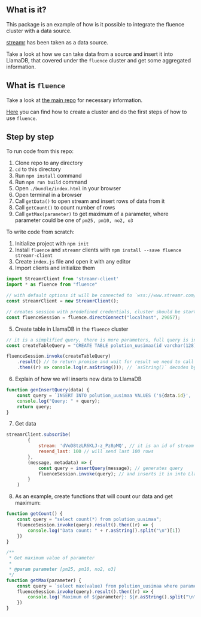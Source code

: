 ## What is it?

This package is an example of how is it possible to integrate the fluence cluster with a data source.

[streamr](https://www.streamr.com/) has been taken as a data source.

Take a look at how we can take data from a source and insert it into LlamaDB, that covered under the `fluence` cluster and get some aggregated information.

## What is `fluence`

Take a look at [the main repo](https://github.com/fluencelabs/fluence) for necessary information.

[Here](https://github.com/fluencelabs/workshop-2018-oct) you can find how to create a cluster and do the first steps of how to use `fluence`.  

## Step by step

To run code from this repo:
1. Clone repo to any directory
2. `cd` to this directory
3. Run `npm install` command
4. Run `npm run build` command
5. Open `./bundle/index.html` in your browser
6. Open terminal in a browser
7. Call `getData()` to open stream and insert rows of data from it
8. Call `getCount()` to count number of rows
9. Call `getMax(parameter)` to get maximum of a parameter, where parameter could be one of `pm25, pm10, no2, o3`

To write code from scratch: 

1. Initialize project with `npm init`
2. Install `fluence` and `streamr` clients with `npm install --save fluence streamr-client`
3. Create `index.js` file and open it with any editor
4. Import clients and initialize them
```javascript
import StreamrClient from 'streamr-client'
import * as fluence from "fluence"

// with default options it will be connected to `wss://www.streamr.com/api/v1/ws`
const streamrClient = new StreamrClient();

// creates session with predefined credentials, cluster should be started already
const fluenceSession = fluence.directConnect("localhost", 29057);
```
5. Create table in LlamaDB in the `fluence` cluster
```javascript
// it is a simplified query, there is more parameters, full query is in the repo
const createTableQuery = "CREATE TABLE polution_uusimaa(id varchar(128), location varchar(128), parameter varchar(128), value double, unit varchar(128))";

fluenceSession.invoke(createTableQuery)
    .result() // to return promise and wait for result we need to call `result()` function
    .then((r) => console.log(r.asString())); // `asString()` decodes bytes format to string
```
6. Explain of how we will inserts new data to LlamaDB
```javascript
function genInsertQuery(data) {
    const query = `INSERT INTO polution_uusimaa VALUES ('${data.id}', '${data.location}', '${data.parameter}', ${data.value}, '${JSON.stringify(data.unit)}')`;
    console.log("Query: " + query);
    return query;
}
```
7. Get data
```javascript
streamrClient.subscribe(
        {
            stream: 'dVoD8tzLR6KLJ-z_Pz8pMQ', // it is an id of stream of pollution data in Uusimaa, Finland
            resend_last: 100 // will send last 100 rows
        },
        (message, metadata) => {
            const query = insertQuery(message); // generates query
            fluenceSession.invoke(query); // and inserts it in into LlamaDB
        }
    )
```
8. As an example, create functions that will count our data and get maximum:
```javascript
function getCount() {
    const query = "select count(*) from polution_uusimaa";
    fluenceSession.invoke(query).result().then((r) => {
        console.log("Data count: " + r.asString().split("\n")[1])
    })
}

/**
 * Get maximum value of parameter
 *
 * @param parameter [pm25, pm10, no2, o3]
 */
function getMax(parameter) {
    const query = `select max(value) from polution_uusimaa where parameter = '${parameter}'`;
    fluenceSession.invoke(query).result().then((r) => {
        console.log(`Maximum of ${parameter}: ${r.asString().split("\n")[1]}`);
    })
}
```
